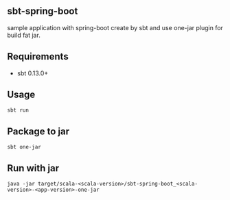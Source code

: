 sbt-spring-boot
---------------
sample application with spring-boot create by sbt and use one-jar plugin for build fat jar.

Requirements
-----------
- sbt 0.13.0+

Usage
----------
`sbt run`

Package to jar
----------
`sbt one-jar`

Run with jar
----------
`java -jar target/scala-<scala-version>/sbt-spring-boot_<scala-version>-<app-version>-one-jar`
